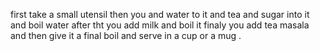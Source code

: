 first take a small utensil 
then you and water to it 
and tea and sugar into it and boil water
after tht you add milk and boil it 
finaly you add tea masala and then give it a final boil
and serve in a cup or a mug .